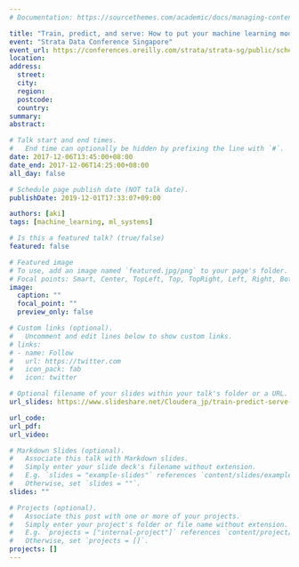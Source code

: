 ```yaml
---
# Documentation: https://sourcethemes.com/academic/docs/managing-content/

title: "Train, predict, and serve: How to put your machine learning model into production"
event: "Strata Data Conference Singapore"
event_url: https://conferences.oreilly.com/strata/strata-sg/public/schedule/detail/62956
location:
address:
  street:
  city:
  region:
  postcode:
  country:
summary:
abstract:

# Talk start and end times.
#   End time can optionally be hidden by prefixing the line with `#`.
date: 2017-12-06T13:45:00+08:00
date_end: 2017-12-06T14:25:00+08:00
all_day: false

# Schedule page publish date (NOT talk date).
publishDate: 2019-12-01T17:33:07+09:00

authors: [aki]
tags: [machine_learning, ml_systems]

# Is this a featured talk? (true/false)
featured: false

# Featured image
# To use, add an image named `featured.jpg/png` to your page's folder. 
# Focal points: Smart, Center, TopLeft, Top, TopRight, Left, Right, BottomLeft, Bottom, BottomRight.
image:
  caption: ""
  focal_point: ""
  preview_only: false

# Custom links (optional).
#   Uncomment and edit lines below to show custom links.
# links:
# - name: Follow
#   url: https://twitter.com
#   icon_pack: fab
#   icon: twitter

# Optional filename of your slides within your talk's folder or a URL.
url_slides: https://www.slideshare.net/Cloudera_jp/train-predict-serve-how-to-go-into-production-your-machine-learning-model

url_code:
url_pdf:
url_video:

# Markdown Slides (optional).
#   Associate this talk with Markdown slides.
#   Simply enter your slide deck's filename without extension.
#   E.g. `slides = "example-slides"` references `content/slides/example-slides.md`.
#   Otherwise, set `slides = ""`.
slides: ""

# Projects (optional).
#   Associate this post with one or more of your projects.
#   Simply enter your project's folder or file name without extension.
#   E.g. `projects = ["internal-project"]` references `content/project/deep-learning/index.md`.
#   Otherwise, set `projects = []`.
projects: []
---
```


